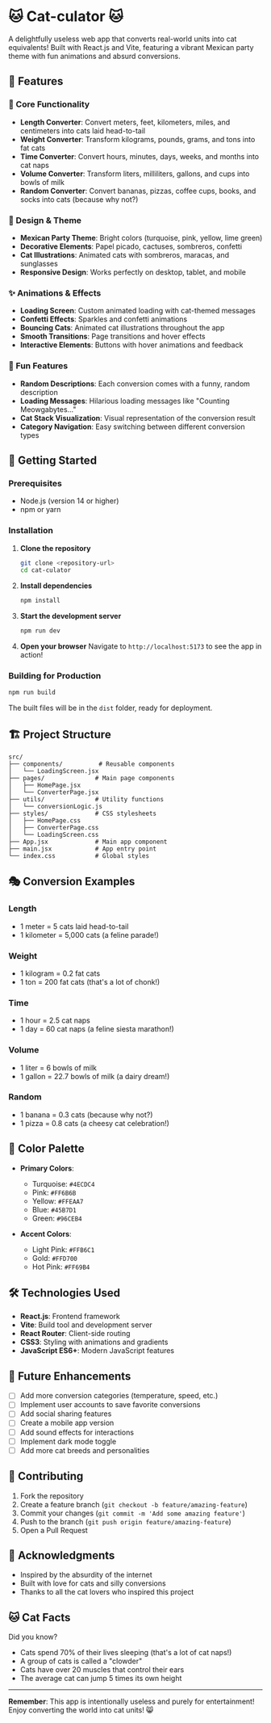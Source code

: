 # 🐱 Cat-culator 🐱

A delightfully useless web app that converts real-world units into cat equivalents! Built with React.js and Vite, featuring a vibrant Mexican party theme with fun animations and absurd conversions.

## 🌟 Features

### 🎯 Core Functionality
- **Length Converter**: Convert meters, feet, kilometers, miles, and centimeters into cats laid head-to-tail
- **Weight Converter**: Transform kilograms, pounds, grams, and tons into fat cats
- **Time Converter**: Convert hours, minutes, days, weeks, and months into cat naps
- **Volume Converter**: Transform liters, milliliters, gallons, and cups into bowls of milk
- **Random Converter**: Convert bananas, pizzas, coffee cups, books, and socks into cats (because why not?)

### 🎨 Design & Theme
- **Mexican Party Theme**: Bright colors (turquoise, pink, yellow, lime green)
- **Decorative Elements**: Papel picado, cactuses, sombreros, confetti
- **Cat Illustrations**: Animated cats with sombreros, maracas, and sunglasses
- **Responsive Design**: Works perfectly on desktop, tablet, and mobile

### ✨ Animations & Effects
- **Loading Screen**: Custom animated loading with cat-themed messages
- **Confetti Effects**: Sparkles and confetti animations
- **Bouncing Cats**: Animated cat illustrations throughout the app
- **Smooth Transitions**: Page transitions and hover effects
- **Interactive Elements**: Buttons with hover animations and feedback

### 🎪 Fun Features
- **Random Descriptions**: Each conversion comes with a funny, random description
- **Loading Messages**: Hilarious loading messages like "Counting Meowgabytes..."
- **Cat Stack Visualization**: Visual representation of the conversion result
- **Category Navigation**: Easy switching between different conversion types

## 🚀 Getting Started

### Prerequisites
- Node.js (version 14 or higher)
- npm or yarn

### Installation

1. **Clone the repository**
   ```bash
   git clone <repository-url>
   cd cat-culator
   ```

2. **Install dependencies**
   ```bash
   npm install
   ```

3. **Start the development server**
   ```bash
   npm run dev
   ```

4. **Open your browser**
   Navigate to `http://localhost:5173` to see the app in action!

### Building for Production

```bash
npm run build
```

The built files will be in the `dist` folder, ready for deployment.

## 🏗️ Project Structure

```
src/
├── components/          # Reusable components
│   └── LoadingScreen.jsx
├── pages/              # Main page components
│   ├── HomePage.jsx
│   └── ConverterPage.jsx
├── utils/              # Utility functions
│   └── conversionLogic.js
├── styles/             # CSS stylesheets
│   ├── HomePage.css
│   ├── ConverterPage.css
│   └── LoadingScreen.css
├── App.jsx             # Main app component
├── main.jsx            # App entry point
└── index.css           # Global styles
```

## 🎭 Conversion Examples

### Length
- 1 meter = 5 cats laid head-to-tail
- 1 kilometer = 5,000 cats (a feline parade!)

### Weight
- 1 kilogram = 0.2 fat cats
- 1 ton = 200 fat cats (that's a lot of chonk!)

### Time
- 1 hour = 2.5 cat naps
- 1 day = 60 cat naps (a feline siesta marathon!)

### Volume
- 1 liter = 6 bowls of milk
- 1 gallon = 22.7 bowls of milk (a dairy dream!)

### Random
- 1 banana = 0.3 cats (because why not?)
- 1 pizza = 0.8 cats (a cheesy cat celebration!)

## 🎨 Color Palette

- **Primary Colors**: 
  - Turquoise: `#4ECDC4`
  - Pink: `#FF6B6B`
  - Yellow: `#FFEAA7`
  - Blue: `#45B7D1`
  - Green: `#96CEB4`

- **Accent Colors**:
  - Light Pink: `#FFB6C1`
  - Gold: `#FFD700`
  - Hot Pink: `#FF69B4`

## 🛠️ Technologies Used

- **React.js**: Frontend framework
- **Vite**: Build tool and development server
- **React Router**: Client-side routing
- **CSS3**: Styling with animations and gradients
- **JavaScript ES6+**: Modern JavaScript features

## 🎯 Future Enhancements

- [ ] Add more conversion categories (temperature, speed, etc.)
- [ ] Implement user accounts to save favorite conversions
- [ ] Add social sharing features
- [ ] Create a mobile app version
- [ ] Add sound effects for interactions
- [ ] Implement dark mode toggle
- [ ] Add more cat breeds and personalities

## 🤝 Contributing

1. Fork the repository
2. Create a feature branch (`git checkout -b feature/amazing-feature`)
3. Commit your changes (`git commit -m 'Add some amazing feature'`)
4. Push to the branch (`git push origin feature/amazing-feature`)
5. Open a Pull Request


## 🙏 Acknowledgments

- Inspired by the absurdity of the internet
- Built with love for cats and silly conversions
- Thanks to all the cat lovers who inspired this project

## 🐱 Cat Facts

Did you know?
- Cats spend 70% of their lives sleeping (that's a lot of cat naps!)
- A group of cats is called a "clowder"
- Cats have over 20 muscles that control their ears
- The average cat can jump 5 times its own height

---

**Remember**: This app is intentionally useless and purely for entertainment! Enjoy converting the world into cat units! 😸
